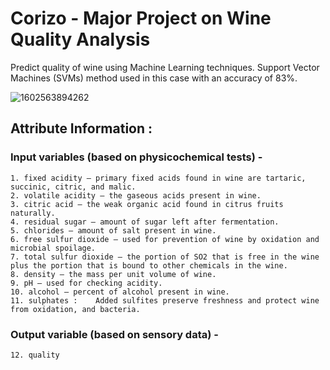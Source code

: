# Corizo - Major Project on Wine Quality Analysis 

Predict quality of wine using Machine Learning techniques. Support Vector Machines (SVMs) method used in this case with an accuracy of 83%. 

![1602563894262](https://user-images.githubusercontent.com/101797651/230877973-8b506888-4d3b-4ce9-9784-d81ac88a876e.jpeg)


## Attribute Information :
  ### Input variables (based on physicochemical tests) -
    
    1. fixed acidity — primary fixed acids found in wine are tartaric, succinic, citric, and malic.
    2. volatile acidity — the gaseous acids present in wine.
    3. citric acid — the weak organic acid found in citrus fruits naturally.
    4. residual sugar — amount of sugar left after fermentation.
    5. chlorides — amount of salt present in wine.
    6. free sulfur dioxide — used for prevention of wine by oxidation and microbial spoilage.
    7. total sulfur dioxide — the portion of SO2 that is free in the wine plus the portion that is bound to other chemicals in the wine.
    8. density — the mass per unit volume of wine.
    9. pH — used for checking acidity.
    10. alcohol — percent of alcohol present in wine.
    11. sulphates :    Added sulfites preserve freshness and protect wine from oxidation, and bacteria.
    
  ### Output variable (based on sensory data) -
    
    12. quality
